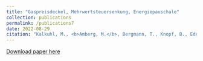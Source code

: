 ```yaml
---
title: "Gaspreisdeckel, Mehrwertsteuersenkung, Energiepauschale"
collection: publications
permalink: /publications7
date: 2022-08-29
citation: "Kalkuhl, M., <b>Amberg, M.</b>, Bergmann, T., Knopf, B., Edenhofer, O. (2022). &quot;Gaspreisdeckel, Mehrwertsteuersenkung, Energiepauschale - Wie kann die Bevölkerung zielgenau und schnell entlastet werden?&quot; <i>MCC-Arbeitspapier</i>."
---
```

[Download paper here](https://www.mcc-berlin.net/fileadmin/data/C18_MCC_Publications/2022_MCC_Gaspreise_und_Entlastungsma%C3%9Fnahmen.pdf)